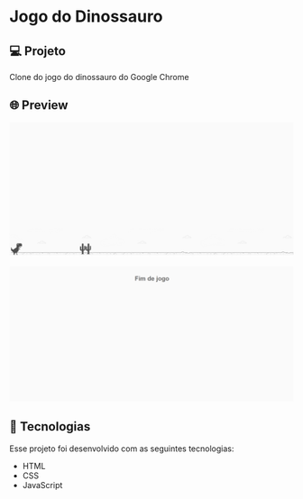 # Jogo do Dinossauro

## 💻 Projeto

Clone do jogo do dinossauro do Google Chrome

## 🌐 Preview
<div> 
    <img src="./assets/dino.png">
</div>
</br>
<div> 
    <img src="./assets/fim.png">
</div>


## 🚀 Tecnologias

Esse projeto foi desenvolvido com as seguintes tecnologias:

- HTML
- CSS
- JavaScript
